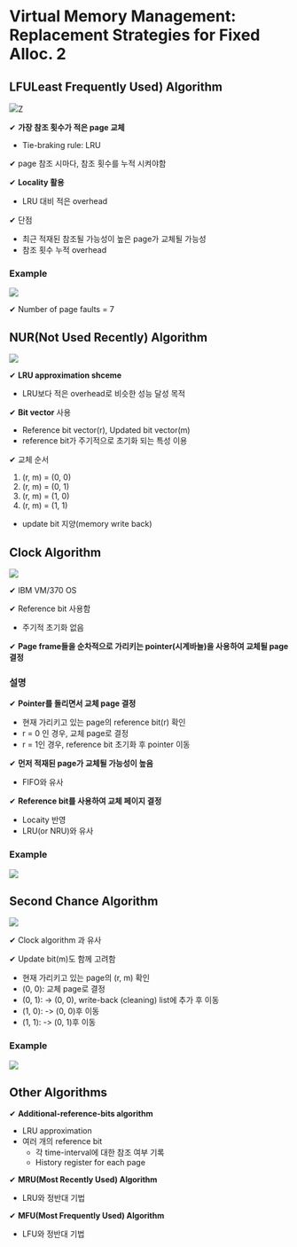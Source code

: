 # Virtual Memory Management:  Replacement Strategies for Fixed Alloc. 2 

## LFULeast Frequently Used) Algorithm

![](assets/10_4.md/2023-01-18-09-21-43.png)Z

✔ **가장 참조 횟수가 적은 page 교체**
- Tie-braking rule: LRU

✔ page 참조 시마다, 참조 횟수를 누적 시켜야함

✔ **Locality 활용**
- LRU 대비 적은 overhead

✔ 단점
- 최근 적재된 참조될 가능성이 높은 page가 교체될 가능성
- 참조 횟수 누적 overhead

### Example

![](assets/10_4.md/2023-01-18-09-22-04.png)

✔ Number of page faults = 7

## NUR(Not Used Recently) Algorithm

![](assets/10_4.md/2023-01-18-09-23-12.png)

✔ **LRU approximation shceme**
- LRU보다 적은 overhead로 비슷한 성능 달성 목적

✔ **Bit vector** 사용
- Reference bit vector(r), Updated bit vector(m)
- reference bit가 주기적으로 초기화 되는 특성 이용

✔ 교체 순서

1. (r, m) = (0, 0)
2. (r, m) = (0, 1)
3. (r, m) = (1, 0)
4. (r, m) = (1, 1)

- update bit 지양(memory write back)

## Clock Algorithm

![](assets/10_4.md/2023-01-18-09-27-09.png)

✔ IBM VM/370 OS

✔ Reference bit 사용함
- 주기적 초기화 없음

✔ **Page frame들을 순차적으로 가리키는 pointer(시계바늘)을 사용하여 교체될  page 결정**

### 설명

✔ **Pointer를 돌리면서 교체 page 결정**
- 현재 가리키고 있는 page의 reference bit(r) 확인
- r = 0 인 경우, 교체 page로 결정
- r = 1인 경우, reference bit 초기화 후  pointer 이동

✔ **먼저 적재된 page가 교체될 가능성이 높음**
- FIFO와 유사

✔ **Reference bit를 사용하여 교체 페이지 결정**
- Locaity 반영
- LRU(or NRU)와 유사

### Example

![](assets/10_4.md/2023-01-18-09-29-52.png)

## Second Chance Algorithm

![](assets/10_4.md/2023-01-18-09-32-24.png)

✔ Clock algorithm 과 유사

✔ Update bit(m)도 함께 고려함
- 현재 가리키고 있는 page의 (r, m) 확인
- (0, 0): 교체 page로 결정
- (0, 1): -> (0, 0), write-back (cleaning) list에 추가 후 이동
- (1, 0): -> (0, 0)후 이동
- (1, 1): -> (0, 1)후 이동

### Example

![](assets/10_4.md/2023-01-18-09-32-44.png)

## Other Algorithms

✔ **Additional-reference-bits algorithm**
- LRU approximation
- 여러 개의 reference bit
  - 각 time-interval에 대한 참조 여부 기록
  - History register for each page
  
✔ **MRU(Most Recently Used) Algorithm**
- LRU와 정반대 기법

✔ **MFU(Most Frequently Used) Algorithm**
- LFU와 정반대 기법
